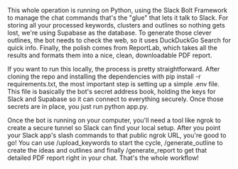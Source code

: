 This whole operation is running on Python, using the Slack Bolt Framework to manage the chat commands that's the "glue" that lets it talk to Slack. For storing all your processed keywords, clusters and outlines so nothing gets lost, we're using Supabase as the database. To generate those clever outlines, the bot needs to check the web, so it uses DuckDuckGo Search for quick info. Finally, the polish comes from ReportLab, which takes all the results and formats them into a nice, clean, downloadable PDF report.

If you want to run this locally, the process is pretty straightforward. After cloning the repo and installing the dependencies with pip install -r requirements.txt, the most important step is setting up a simple .env file. This file is basically the bot's secret address book, holding the keys for Slack and Supabase so it can connect to everything securely. Once those secrets are in place, you just run python app.py.

Once the bot is running on your computer, you'll need a tool like ngrok to create a secure tunnel so Slack can find your local setup. After you point your Slack app's slash commands to that public ngrok URL, you're good to go! You can use /upload_keywords to start the cycle, /generate_outline to create the ideas and outlines and finally /generate_report to get that detailed PDF report right in your chat. That's the whole workflow!
